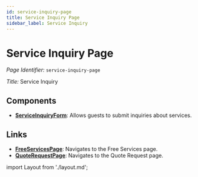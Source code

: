 ```yaml
---
id: service-inquiry-page
title: Service Inquiry Page
sidebar_label: Service Inquiry
---
```


# Service Inquiry Page

*Page Identifier:* `service-inquiry-page`

*Title:* Service Inquiry

## Components
- [**ServiceInquiryForm**](/docs/components/frm_service_inquiry.md): Allows guests to submit inquiries about services.


## Links
- [**FreeServicesPage**](/docs/pages/free-services-page): Navigates to the Free Services page.
- [**QuoteRequestPage**](/docs/pages/quote-request-page): Navigates to the Quote Request page.

import Layout from './layout.md';

<Layout />


